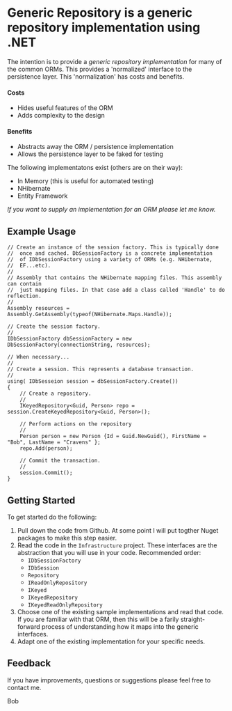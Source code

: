 Generic Repository is a generic repository implementation using .NET 
=================================================================================================

The intention is to provide a *generic repository implementation* for many of the common ORMs. This provides a 'normalized' interface
to the persistence layer. This 'normalization' has costs and benefits.

#### Costs
+ Hides useful features of the ORM
+ Adds complexity to the design

#### Benefits
+ Abstracts away the ORM / persistence implementation
+ Allows the persistence layer to be faked for testing

The following implementatons exist (others are on their way):

+ In Memory (this is useful for automated testing)
+ NHibernate
+ Entity Framework

*If you want to supply an implementation for an ORM please let me know.*


Example Usage
-----------------------

    // Create an instance of the session factory. This is typically done
	//	once and cached. DbSessionFactory is a concrete implementation
	//	of IDbSessionFactory using a variety of ORMs (e.g. NHibernate,
	//	EF...etc).
	//
	// Assembly that contains the NHibernate mapping files. This assembly can contain
	//	just mapping files. In that case add a class called 'Handle' to do reflection.
	//
	Assembly resources = Assembly.GetAssembly(typeof(NHibernate.Maps.Handle));
	
	// Create the session factory.
	//
    IDbSessionFactory dbSessionFactory = new DbSessionFactory(connectionString, resources);
    
	// When necessary...
	//
	// Create a session. This represents a database transaction.
	//
	using( IDbSesseion session = dbSessionFactory.Create())
	{
		// Create a repository.
		//
		IKeyedRepository<Guid, Person> repo = session.CreateKeyedRepository<Guid, Person>();
		
		// Perform actions on the repository
		//
		Person person = new Person {Id = Guid.NewGuid(), FirstName = "Bob", LastName = "Cravens" };
		repo.Add(person);
	
	    // Commit the transaction.
		//
	    session.Commit();
	}


Getting Started
----------------------
To get started do the following:

1. Pull down the code from Github. At some point I will put togther Nuget packages to make this step easier.
2. Read the code in the <code>Infrastructure</code> project. These interfaces are the abstraction that you will use in your code. Recommended order: 
    + <code>IDbSessionFactory</code>
	+ <code>IDbSession</code>
    + <code>Repository</code>
    + <code>IReadOnlyRepository</code>
	+ <code>IKeyed</code>
	+ <code>IKeyedRepository</code>
	+ <code>IKeyedReadOnlyRepository</code>
3. Choose one of the existing sample implementations and read that code. If you are familiar with that ORM, then this will be a farily straight-forward process of understanding how it maps into the generic interfaces.
4. Adapt one of the existing implementation for your specific needs.

Feedback
--------------
If you have improvements, questions or suggestions please feel free to contact me.


Bob